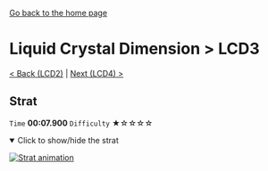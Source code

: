 [Go back to the home page](https://github.com/Doublevil/scbspeedrun)

# Liquid Crystal Dimension > LCD3

[< Back (LCD2)](https://github.com/Doublevil/scbspeedrun/blob/main/levels/LCD/LCD2.md) | [Next (LCD4) >](https://github.com/Doublevil/scbspeedrun/blob/main/levels/LCD/LCD4.md)

## Strat

`Time` **00:07.900** `Difficulty` ★☆☆☆☆
<details open>
  <summary>Click to show/hide the strat</summary>

  [![Strat animation](https://github.com/Doublevil/scbspeedrun/blob/main/media/levels/LCD/LCD3_Strat.webp)](https://github.com/Doublevil/scbspeedrun/blob/main/media/levels/LCD/LCD3_Strat.mp4?raw=true)
</details>
